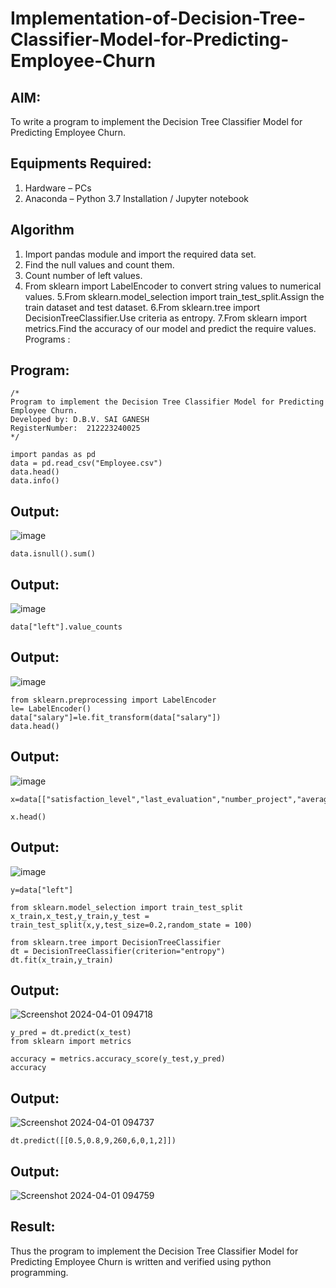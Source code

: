 # Implementation-of-Decision-Tree-Classifier-Model-for-Predicting-Employee-Churn

## AIM:
To write a program to implement the Decision Tree Classifier Model for Predicting Employee Churn.

## Equipments Required:
1. Hardware – PCs
2. Anaconda – Python 3.7 Installation / Jupyter notebook

## Algorithm
1. Import pandas module and import the required data set.
2. Find the null values and count them.
3. Count number of left values.
4. From sklearn import LabelEncoder to convert string values to numerical values.
5.From sklearn.model_selection import train_test_split.Assign the train dataset and test dataset.
6.From sklearn.tree import DecisionTreeClassifier.Use criteria as entropy.
7.From sklearn import metrics.Find the accuracy of our model and predict the require values.
Programs :
## Program:
```
/*
Program to implement the Decision Tree Classifier Model for Predicting Employee Churn.
Developed by: D.B.V. SAI GANESH
RegisterNumber:  212223240025
*/
```
```
import pandas as pd
data = pd.read_csv("Employee.csv")
data.head()
data.info()
```
## Output:
![image](https://github.com/saiganesh2006/Implementation-of-Decision-Tree-Classifier-Model-for-Predicting-Employee-Churn/assets/145742342/9b90d5f1-5e6f-4699-a79e-11d8e8e7e81d)

```
data.isnull().sum()
```
## Output:
![image](https://github.com/saiganesh2006/Implementation-of-Decision-Tree-Classifier-Model-for-Predicting-Employee-Churn/assets/145742342/7237da58-3478-4610-9331-7af50c8824bd)

```
data["left"].value_counts
```
## Output:
![image](https://github.com/saiganesh2006/Implementation-of-Decision-Tree-Classifier-Model-for-Predicting-Employee-Churn/assets/145742342/58d2e516-bc88-4bb1-9295-d7dc4e039d39)

```
from sklearn.preprocessing import LabelEncoder
le= LabelEncoder()
data["salary"]=le.fit_transform(data["salary"])
data.head()
```
## Output:
![image](https://github.com/saiganesh2006/Implementation-of-Decision-Tree-Classifier-Model-for-Predicting-Employee-Churn/assets/145742342/6e153fb4-d436-41c6-a49e-df0a6c66af3a)

```
x=data[["satisfaction_level","last_evaluation","number_project","average_montly_hours","time_spend_company","Work_accident","promotion_last_5years","salary"]]

x.head()
```
## Output:
![image](https://github.com/saiganesh2006/Implementation-of-Decision-Tree-Classifier-Model-for-Predicting-Employee-Churn/assets/145742342/fa63566d-5d59-4203-9e39-f0a7054fe48c)

```
y=data["left"]

from sklearn.model_selection import train_test_split
x_train,x_test,y_train,y_test = train_test_split(x,y,test_size=0.2,random_state = 100)

from sklearn.tree import DecisionTreeClassifier
dt = DecisionTreeClassifier(criterion="entropy")
dt.fit(x_train,y_train)
```
## Output:
![Screenshot 2024-04-01 094718](https://github.com/saiganesh2006/Implementation-of-Decision-Tree-Classifier-Model-for-Predicting-Employee-Churn/assets/145742342/ab348377-356b-466b-bf36-30cb084c4ac0)

```
y_pred = dt.predict(x_test)
from sklearn import metrics

accuracy = metrics.accuracy_score(y_test,y_pred)
accuracy
```
## Output:
![Screenshot 2024-04-01 094737](https://github.com/saiganesh2006/Implementation-of-Decision-Tree-Classifier-Model-for-Predicting-Employee-Churn/assets/145742342/ba88a734-1a9d-49b6-90ee-16ba33e3f198)

```
dt.predict([[0.5,0.8,9,260,6,0,1,2]])
```
## Output:
![Screenshot 2024-04-01 094759](https://github.com/saiganesh2006/Implementation-of-Decision-Tree-Classifier-Model-for-Predicting-Employee-Churn/assets/145742342/62afddd4-c8be-48f1-b4c8-14b3a2ecc57a)

## Result:
Thus the program to implement the  Decision Tree Classifier Model for Predicting Employee Churn is written and verified using python programming.

